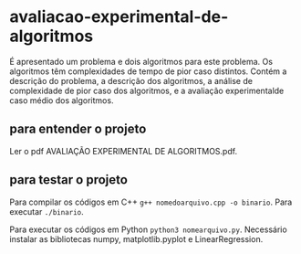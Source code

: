 # avaliacao-experimental-de-algoritmos
É apresentado um problema e dois algoritmos para este problema. Os algoritmos têm complexidades de tempo de pior caso distintos. Contém a descrição do problema, a descrição dos algoritmos, a análise de complexidade de pior caso dos algoritmos, e a avaliação experimentalde caso médio dos algoritmos.

## para entender o projeto
Ler o pdf AVALIAÇÃO EXPERIMENTAL DE ALGORITMOS.pdf.

## para testar o projeto
Para compilar os códigos em C++ `g++ nomedoarquivo.cpp -o binario`. Para executar `./binario`.

Para executar os códigos em Python `python3 nomearquivo.py`. Necessário instalar as bibliotecas numpy, matplotlib.pyplot e LinearRegression.
